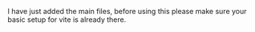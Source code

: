 I have just added the main files, before using this please make sure your basic setup for vite is already there.
